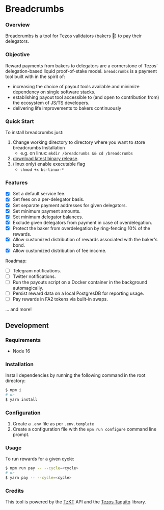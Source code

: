 # Breadcrumbs

### Overview

Breadcrumbs is a tool for Tezos validators (bakers :baguette_bread:) to pay their delegators.

### Objective

Reward payments from bakers to delegators are a cornerstone of Tezos' delegation-based liquid proof-of-stake model. `breadcrumbs` is a payment tool built with in the spirit of:

- increasing the choice of payout tools available and minimize dependency on single software stacks.
- establishing payout tool accessible to (and open to contribution from) the ecosystem of JS/TS developers.
- delivering life improvements to bakers continuously

### Quick Start

To install breadcrumbs just:

1. Change working directory to directory where you want to store breadcrumbs Installation
   - e.g. on linux: `mkdir /breadcrumbs && cd /breadcrumbs`
2. [download latest binary release](https://github.com/kalouo/breadcrumbs/releases).
3. (linux only) enable executable flag
   - `chmod +x bc-linux-*`

### Features

- [x] Set a default service fee.
- [x] Set fees on a per-delegator basis.
- [x] Set separate payment addresses for given delegators.
- [x] Set minimum payment amounts.
- [x] Set minimum delegator balances.
- [x] Exclude given delegators from payment in case of overdelegation.
- [x] Protect the baker from overdelegation by ring-fencing 10% of the rewards.
- [x] Allow customized distribution of rewards associated with the baker's bond.
- [x] Allow customized distribution of fee income.

Roadmap:

- [ ] Telegram notifications.
- [ ] Twitter notifications.
- [ ] Run the payouts script on a Docker container in the background automagically.
- [ ] Persist reward data on a local PostgresDB for reporting usage.
- [ ] Pay rewards in FA2 tokens via built-in swaps.

... and more!

## Development

### Requirements

- Node 16

### Installation

Install dependencies by running the following command in the root directory:

```bash
$ npm i
# or
$ yarn install
```

### Configuration

1. Create a `.env` file as per `.env.template`
2. Create a configuration file with the `npm run configure` command line prompt.

### Usage

To run rewards for a given cycle:

```bash
$ npm run pay -- --cycle=<cycle>
# or
$ yarn pay -- --cycle=<cycle>
```

### Credits

This tool is powered by the [TzKT](https://tzkt.io) API and the [Tezos Taquito](https://tezostaquito.io/) library.
